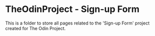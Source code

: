 # TheOdinProject - Sign-up Form
This is a folder to store all pages related to the 'Sign-up Form' project created for The Odin Project.